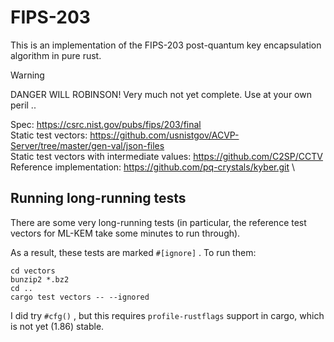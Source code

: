 # FIPS-203

This is an implementation of the FIPS-203 post-quantum key encapsulation algorithm in pure rust.

> [!WARNING]
> DANGER WILL ROBINSON! Very much not yet complete. Use at your own peril ..

Spec: https://csrc.nist.gov/pubs/fips/203/final \
Static test vectors: https://github.com/usnistgov/ACVP-Server/tree/master/gen-val/json-files \
Static test vectors with intermediate values: https://github.com/C2SP/CCTV \
Reference implementation: https://github.com/pq-crystals/kyber.git \

## Running long-running tests

There are some very long-running tests (in particular, the reference test vectors for ML-KEM take some minutes to run through).

As a result, these tests are marked `#[ignore]` . To run them:

```
cd vectors
bunzip2 *.bz2
cd ..
cargo test vectors -- --ignored
```

I did try `#cfg()` , but this requires `profile-rustflags` support in cargo, which is not yet (1.86) stable.

